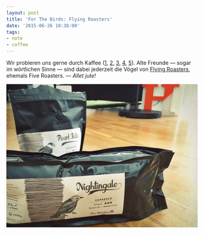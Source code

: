 ```yaml
---
layout: post
title: 'For The Birds: Flying Roasters'
date: '2015-06-26 10:38:00'
tags:
- note
- coffee
---
```


Wir probieren uns gerne durch Kaffee ([1](http://blog.decaf.de/2015/06/17/611086218554642433/), [2](http://blog.decaf.de/2015/04/17/588979746941337601/), [3](http://blog.decaf.de/2014/08/28/roeststaette-sinfonia/), [4](http://blog.decaf.de/2014/03/24/448135899122241536/), [5](http://blog.decaf.de/2013/07/10/kaffeesituation/)). Alte Freunde — sogar im wörtlichen Sinne — sind dabei jederzeit die Vögel von [Flying Roasters](https://www.flyingroasters.de), ehemals Five Roasters. — _Allet jute!_

![Nightingale, Pearl Kite](/content/images/2015/06/five-roasters-coffee.jpg)